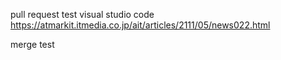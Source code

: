 pull request test
visual studio code
https://atmarkit.itmedia.co.jp/ait/articles/2111/05/news022.html

merge test
